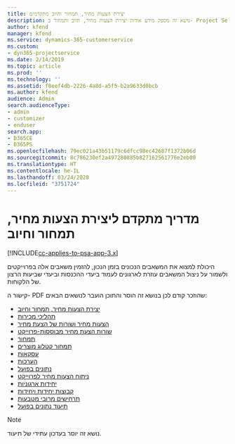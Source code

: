 ```yaml
---
title: יצירת הצעות מחיר, תמחור וחיוב מתקדמים
description: נושא זה מספק מידע אודות יצירת הצעות מחיר, חיוב ותמחור ב- Project Service Automation.
author: kfend
manager: kfend
ms.service: dynamics-365-customerservice
ms.custom:
- dyn365-projectservice
ms.date: 2/14/2019
ms.topic: article
ms.prod: ''
ms.technology: ''
ms.assetid: f8eef4db-2226-4a8d-a5f5-b2a9633d0bcb
ms.author: kfend
audience: Admin
search.audienceType:
- admin
- customizer
- enduser
search.app:
- D365CE
- D365PS
ms.openlocfilehash: 79ec021a43b51179c6dfcc98ec42687f1372b06d
ms.sourcegitcommit: 8c786230ef2a497280885b827162561776e2eb00
ms.translationtype: HT
ms.contentlocale: he-IL
ms.lasthandoff: 03/24/2020
ms.locfileid: "3751724"
---
```

# <a name="advanced-quoting-pricing-and-billing-guide"></a>‏‫מדריך מתקדם ליצירת הצעות מחיר, תמחור וחיוב

[!INCLUDE[cc-applies-to-psa-app-3.x](../../includes/cc-applies-to-psa-app-3x.md)]

היכולת למצוא את המשאבים הנכונים בזמן הנכון, להזמין משאבים אלה בפרוייקטים ולשמור על ניצול המשאבים עוזרת לארגונים לעמוד ביעדי ההכנסות וביעדי שביעות הרצון של הלקוחות. 

קישור ה- PDF שהוזכר קודם לכן בנושא זה הוסר והתוכן הועבר לנושאים הבאים:

- [יצירת הצעות מחיר, תמחור וחיוב](../quote-bill-price.md)
- [תהליכי מכירות](../basic-sales-process.md)
- [הצעות מחיר ושורות של הצעת מחיר](../basic-quote-lines.md)
- [שורות הצעת מחיר מבוססות-פרוייקט](../product-based-quote-lines.md)
- [תמחור](../basic-pricing.md)
- [תמחור קטלוג מוצרים](../product-catalog-pricing.md)
- [עסקאות](../basic-business-transactions.md)
- [הערכות](../estimates.md)
- [נתונים בפועל](../actuals.md)
- [ניתוח הצעות מחיר לפרוייקט](../basic-analyzing-quotes.md)
- [יחידות ארגוניות](../advanced-organizational.md)
- [קבוצות יחידות ויחידות](../advanced-units.md)
- [תרחישים מרובי מטבעות](../advanced-currency.md)
- [תיעוד נתונים בפועל](../advanced-actuals.md)

> [!NOTE]
> נושא זה יוסר בעדכון עתידי של תיעוד. 
